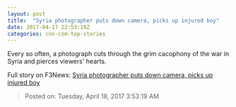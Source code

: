 ```yaml
---
layout: post
title:  "Syria photographer puts down camera, picks up injured boy"
date: 2017-04-17 22:53:19Z
categories: cnn-com-top-stories
---
```


Every so often, a photograph cuts through the grim cacophony of the war in Syria and pierces viewers' hearts.


Full story on F3News: [Syria photographer puts down camera, picks up injured boy](http://www.f3nws.com/n/Qjq4J)

> Posted on: Tuesday, April 18, 2017 3:53:19 AM
